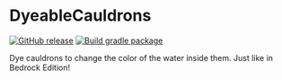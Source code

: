 # DyeableCauldrons
[![GitHub release](https://img.shields.io/github/v/release/Archerymaister/DyeableCauldrons)](https://github.com/Archerymaister/DyeableCauldrons/releases/latest)
[![Build gradle package](https://github.com/Archerymaister/DyeableCauldrons/actions/workflows/gradle-build.yml/badge.svg)](https://github.com/Archerymaister/DyeableCauldrons/actions/workflows/gradle-build.yml)

Dye cauldrons to change the color of the water inside them. Just like in Bedrock Edition!

